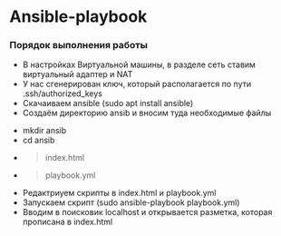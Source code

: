 Ansible-playbook
===

### Порядок выполнения работы
- В настройках Виртуальной машины, в разделе сеть ставим виртуальный адаптер и NAT
- У нас сгенерирован ключ, который располагается по пути .ssh/authorized_keys
- Скачаиваем ansible (sudo apt install ansible)
- Создаём директорию ansib и вносим туда необходимые файлы
* mkdir ansib
* cd ansib
* > index.html
* > playbook.yml
- Редактриуем скрипты в index.html и playbook.yml
- Запускаем скрипт (sudo ansible-playbook playbook.yml)
- Вводим в поисковик localhost и открывается разметка, которая прописана в index.html

